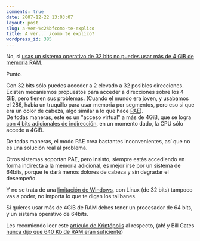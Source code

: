 ```yaml
---
comments: true
date: 2007-12-22 13:03:07
layout: post
slug: a-ver-%c2%bfcomo-te-explico
title: A ver... ¿como te explico?
wordpress_id: 385
---
```


No, si [usas un sistema operativo de 32 bits no puedes usar más de 4 GiB de memoria RAM](http://www.kriptopolis.org/mas-ram-no-gracias).

Punto.

Con 32 bits sólo puedes acceder a 2 elevado a 32 posibles direcciones. Existen mecanismos propuestos para acceder a direcciones sobre los 4 GiB, pero tienen sus problemas. (Cuando el mundo era joven, y usabamos el 286, había un truquillo para usar memoria por segmentos, pero eso si que era un dolor de cabeza, algo similar a lo que hace [PAE](http://www.microsoft.com/whdc/system/platform/server/PAE/pae_os.mspx)).  
De todas maneras, este es un "acceso virtual" a más de 4GiB, que se logra [con 4 bits adicionales de indirección](http://multingles.net/docs/jmt/4gbmem.htm), en un momento dado, la CPU sólo accede a 4GiB.

De todas maneras, el modo PAE crea bastantes inconvenientes, así que no es una solución real al problema.

Otros sistemas soportan PAE, pero insisto, siempre estás accediendo en forma indirecta a la memoria adicional, es mejor irse por un sistema de 64bits, porque te dará menos dolores de cabeza y sin degradar el desempeño.

Y no se trata de una [limitación de Windows](http://blogs.msdn.com/dcook/archive/2007/03/25/who-ate-my-memory.aspx), con Linux (de 32 bits) tampoco vas a poder, no importa lo que te digan los talibanes.

Si quieres usar más de 4GiB de RAM debes tener un procesador de 64 bits, y un sistema operativo de 64bits.

Les recomiendo leer este [artículo de Kriptópolis](http://www.kriptopolis.org/comprar-mas-ram) al respecto, (ah! y Bill Gates [nunca dijo que 640 Kb de RAM eran suficiente](http://www.kriptopolis.org/comprar-mas-ram))



